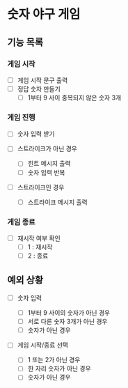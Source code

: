 # 숫자 야구 게임

## 기능 목록

### 게임 시작

- [ ] 게임 시작 문구 출력
- [ ] 정답 숫자 만들기
  - [ ] 1부터 9 사이 중복되지 않은 숫자 3개

### 게임 진행

- [ ] 숫자 입력 받기
- [ ] 스트라이크가 아닌 경우

  - [ ] 힌트 메시지 출력
  - [ ] 숫자 입력 반복

- [ ] 스트라이크인 경우
  - [ ] 스트라이크 메시지 출력

### 게임 종료

- [ ] 재시작 여부 확인
  - [ ] 1 : 재시작
  - [ ] 2 : 종료

## 예외 상황

- [ ] 숫자 입력

  - [ ] 1부터 9 사이의 숫자가 아닌 경우
  - [ ] 서로 다른 숫자 3개가 아닌 경우
  - [ ] 숫자가 아닌 경우

- [ ] 게임 시작/종료 선택

  - [ ] 1 또는 2가 아닌 경우
  - [ ] 한 자리 숫자가 아닌 경우
  - [ ] 숫자가 아닌 경우
